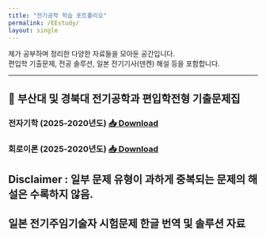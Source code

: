 ```yaml
---
title: "전기공학 학습 포트폴리오"
permalink: /EEstudy/
layout: single
---
```


제가 공부하며 정리한 다양한 자료들을 모아둔 공간입니다.  
편입학 기출문제, 전공 솔루션, 일본 전기기사(덴켄) 해설 등을 포함합니다.  

---

## 📘 부산대 및 경북대 전기공학과 편입학전형 기출문제집

### 전자기학 (2025-2020년도) [📥 Download](/system_engineer/EEstudy/univtransfer/Univ_Transfer_pastpapers_electromagnetics.pdf)

### 회로이론 (2025-2020년도) [📥 Download](/system_engineer/EEstudy/univtransfer/Univ_Transfer_pastpapers_circuit_theory.pdf)

Disclaimer : 일부 문제 유형이 과하게 중복되는 문제의 해설은 수록하지 않음. 
---

## 일본 전기주임기술자 시험문제 한글 번역 및 솔루션 자료

